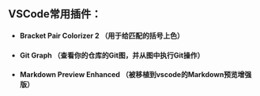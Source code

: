 ## VSCode常用插件：



- #### Bracket Pair Colorizer 2 （用于给匹配的括号上色）

- #### Git Graph （查看你的仓库的Git图，并从图中执行Git操作）

- #### Markdown Preview Enhanced （被移植到vscode的Markdown预览增强版）

